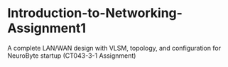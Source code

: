 # Introduction-to-Networking-Assignment1
A complete LAN/WAN design with VLSM, topology, and configuration for NeuroByte startup (CT043-3-1 Assignment)
